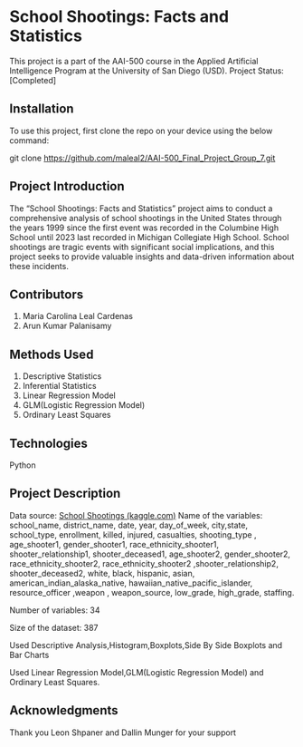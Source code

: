 # School Shootings: Facts and Statistics
This project is a part of the AAI-500 course in the Applied Artificial Intelligence Program at the University of San Diego (USD). 
Project Status: [Completed]
## Installation
To use this project, first clone the repo on your device using the below command:

git clone https://github.com/maleal2/AAI-500_Final_Project_Group_7.git
## Project Introduction
The “School Shootings: Facts and Statistics” project aims to conduct a comprehensive analysis of school shootings in the United States through the years 1999 since the first event was recorded in the Columbine High School until 2023 last recorded in Michigan Collegiate High School.
School shootings are tragic events with significant social implications, and this project seeks to provide valuable insights and data-driven information about these incidents.
## Contributors
1.	Maria Carolina Leal Cardenas
2.	Arun Kumar Palanisamy
## Methods Used
1. Descriptive Statistics
2. Inferential Statistics
3. Linear Regression Model
4. GLM(Logistic Regression Model)
5. Ordinary Least Squares
## Technologies
   Python
## Project Description
Data source: [School Shootings (kaggle.com)](https://www.kaggle.com/datasets/joebeachcapital/school-shootings)
Name of the variables: school_name, district_name, date, year, day_of_week, city,state,
school_type, enrollment, killed, injured, casualties, shooting_type , age_shooter1,
gender_shooter1, race_ethnicity_shooter1, shooter_relationship1, shooter_deceased1, age_shooter2, gender_shooter2, race_ethnicity_shooter2, race_ethnicity_shooter2
,shooter_relationship2, shooter_deceased2, white, black, hispanic, asian,
american_indian_alaska_native, hawaiian_native_pacific_islander, resource_officer ,weapon , weapon_source, low_grade, high_grade, staffing.

Number of variables: 34

Size of the dataset: 387

Used Descriptive Analysis,Histogram,Boxplots,Side By Side Boxplots and Bar Charts

Used Linear Regression Model,GLM(Logistic Regression Model) and Ordinary Least Squares.
## Acknowledgments
Thank you Leon Shpaner and Dallin Munger for your support
   






 
